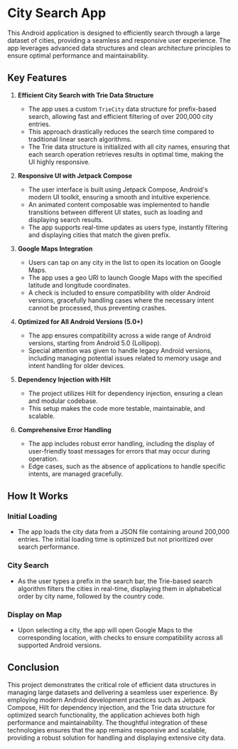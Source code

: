 # City Search App

This Android application is designed to efficiently search through a large dataset of cities, providing a seamless and responsive user experience. The app leverages advanced data structures and clean architecture principles to ensure optimal performance and maintainability.

## Key Features

1. **Efficient City Search with Trie Data Structure**
   - The app uses a custom `TrieCity` data structure for prefix-based search, allowing fast and efficient filtering of over 200,000 city entries.
   - This approach drastically reduces the search time compared to traditional linear search algorithms.
   - The Trie data structure is initialized with all city names, ensuring that each search operation retrieves results in optimal time, making the UI highly responsive.

2. **Responsive UI with Jetpack Compose**
   - The user interface is built using Jetpack Compose, Android's modern UI toolkit, ensuring a smooth and intuitive experience.
   - An animated content composable was implemented to handle transitions between different UI states, such as loading and displaying search results.
   - The app supports real-time updates as users type, instantly filtering and displaying cities that match the given prefix.

3. **Google Maps Integration**
   - Users can tap on any city in the list to open its location on Google Maps.
   - The app uses a geo URI to launch Google Maps with the specified latitude and longitude coordinates.
   - A check is included to ensure compatibility with older Android versions, gracefully handling cases where the necessary intent cannot be processed, thus preventing crashes.

4. **Optimized for All Android Versions (5.0+)**
   - The app ensures compatibility across a wide range of Android versions, starting from Android 5.0 (Lollipop).
   - Special attention was given to handle legacy Android versions, including managing potential issues related to memory usage and intent handling for older devices.

5. **Dependency Injection with Hilt**
   - The project utilizes Hilt for dependency injection, ensuring a clean and modular codebase.
   - This setup makes the code more testable, maintainable, and scalable.

6. **Comprehensive Error Handling**
   - The app includes robust error handling, including the display of user-friendly toast messages for errors that may occur during operation.
   - Edge cases, such as the absence of applications to handle specific intents, are managed gracefully.

## How It Works

### Initial Loading
- The app loads the city data from a JSON file containing around 200,000 entries. The initial loading time is optimized but not prioritized over search performance.

### City Search
- As the user types a prefix in the search bar, the Trie-based search algorithm filters the cities in real-time, displaying them in alphabetical order by city name, followed by the country code.

### Display on Map
- Upon selecting a city, the app will open Google Maps to the corresponding location, with checks to ensure compatibility across all supported Android versions.

## Conclusion

This project demonstrates the critical role of efficient data structures in managing large datasets and delivering a seamless user experience. By employing modern Android development practices such as Jetpack Compose, Hilt for dependency injection, and the Trie data structure for optimized search functionality, the application achieves both high performance and maintainability. The thoughtful integration of these technologies ensures that the app remains responsive and scalable, providing a robust solution for handling and displaying extensive city data.

